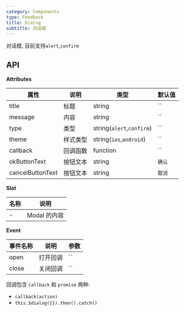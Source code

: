 ```yaml
---
category: Components
type: Feedback
title: Dialog
subtitle: 对话框
---
```


对话框, 目前支持`alert`,`confirm`

 <!-- ### 规则 
- 区块中的内容应该是同类元素，eg：都是图片，或者都是图标+文字。 -->


## API


**Attributes**

属性 | 说明 | 类型 | 默认值
----|-----|------|------
| title    |    标题     | string  | `` |
| message    |   内容   | string  | `` |
| type    |   类型     | string(`alert`,`confirm`)  |  `` |
| theme   |   样式类型     | string(`ios`,`android`)  |  `` |
| callback   |   回调函数     | function  |  `` |
| okButtonText   |   按钮文本     | string  |  `确认` |
| cancelButtonText    |   按钮文本     | string  | `取消` |

**Slot**

名称 | 说明 
----|-----
| - |    Modal 的内容  |

**Event**

事件名称 | 说明 | 参数 
----|-----|------
| open    |    打开回调     | `` |
| close    |   关闭回调   | `` |

回调包含 `callback` 和 `promise` 两种:

- `callback(action)`
- `this.$dialog({}).then().catch()`


